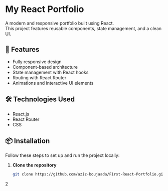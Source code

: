 # My React Portfolio

A modern and responsive portfolio built using React.<br> 
This project features reusable components, state management, and a clean UI.

## 🚀 Features

- Fully responsive design  
- Component-based architecture  
- State management with React hooks  
- Routing with React Router  
- Animations and interactive UI elements  

## 🛠️ Technologies Used

- React.js  
- React Router  
- CSS  

## 📦 Installation

Follow these steps to set up and run the project locally:

1. **Clone the repository**  

   ```bash
   git clone https://github.com/aziz-boujaada/First-React-Portfolio.git

2
